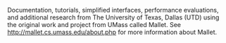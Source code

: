 Documentation, tutorials, simplified interfaces, performance evaluations, and additional research from The University of Texas, Dallas (UTD) using the original work and project from UMass called Mallet.  See http://mallet.cs.umass.edu/about.php for more information about Mallet.
